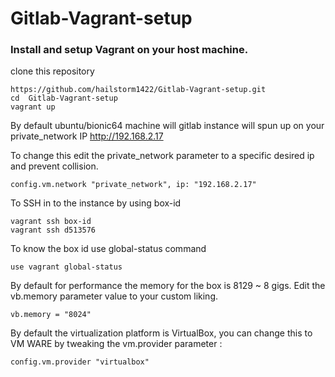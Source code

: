 # Gitlab-Vagrant-setup

### Install and setup Vagrant on your host machine.

clone this repository
```
https://github.com/hailstorm1422/Gitlab-Vagrant-setup.git
cd  Gitlab-Vagrant-setup
vagrant up 
```
By default ubuntu/bionic64 machine will gitlab instance will spun up on your private_network IP http://192.168.2.17 

To change this edit the private_network parameter to a specific desired ip and prevent collision.
```
config.vm.network "private_network", ip: "192.168.2.17"
```

To SSH in to the instance by using box-id 
```
vagrant ssh box-id 
vagrant ssh d513576
```
To know the box id use global-status command
```
use vagrant global-status
```
By default for performance the memory for the box is 8129 ~ 8 gigs.
Edit the vb.memory parameter value to your custom liking. 
```
vb.memory = "8024"
```
By default the virtualization platform is VirtualBox, you can change this to VM WARE by tweaking the vm.provider parameter :
```
config.vm.provider "virtualbox"
```



